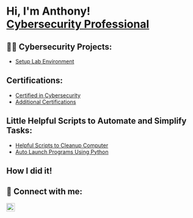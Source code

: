 <h1>Hi, I'm Anthony!</a><br> <a href="https://www.linkedin.com/in/anthony-f-89a14025b">Cybersecurity Professional</a></br>

<h2>👨‍💻 Cybersecurity Projects:</h2>

  - [Setup Lab Environment](https://github.com/Fr33ze0910/ActiveDirectoryLab)

<h2>Certifications:</h2>

  - [Certified in Cybersecurity](https://i.imgur.com/RZANf3v.png)
  - [Additional Certifications]()

<h2>Little Helpful Scripts to Automate and Simplify Tasks:</h2>

  - [Helpful Scripts to Cleanup Computer](https://github.com/Fr33ze0910/CleanupComputer)
  - [Auto Launch Programs Using Python](https://github.com/Fr33ze0910/AutomatePython)
    
<h2>How I did it!</h2>


<h2> 🤳 Connect with me:</h2>

[<img align="left" alt="AnthonyFriesner | LinkedIn" width="22px" src="https://cdn.jsdelivr.net/npm/simple-icons@v3/icons/linkedin.svg" />][linkedin]

[linkedin]: https://www.linkedin.com/in/anthony-f-89a14025b
